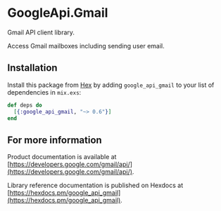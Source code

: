 # GoogleApi.Gmail

Gmail API client library.

Access Gmail mailboxes including sending user email.

## Installation

Install this package from [Hex](https://hex.pm) by adding
`google_api_gmail` to your list of dependencies in `mix.exs`:

```elixir
def deps do
  [{:google_api_gmail, "~> 0.6"}]
end
```

## For more information

Product documentation is available at [https://developers.google.com/gmail/api/](https://developers.google.com/gmail/api/).

Library reference documentation is published on Hexdocs at
[https://hexdocs.pm/google_api_gmail](https://hexdocs.pm/google_api_gmail).
